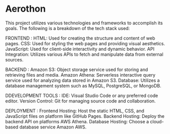 # Aerothon
This project utilizes various technologies and frameworks to accomplish its goals. The following is a breakdown of the tech stack used:

FRONTEND :
HTML: Used for creating the structure and content of web pages.
CSS: Used for styling the web pages and providing visual aesthetics.
JavaScript: Used for client-side interactivity and dynamic behavior.
API Integration: Utilizes various APIs to fetch and manipulate data from external sources.

BACKEND :
Amazon S3: Object storage service used for storing and retrieving files and media.
Amazon Athena: Serverless interactive query service used for analyzing data stored in Amazon S3.
Database: Utilizes a database management system such as MySQL, PostgreSQL, or MongoDB.

DDEVELOPMENT TOOLS :
IDE: Visual Studio Code or any preferred code editor.
Version Control: Git for managing source code and collaboration.

DEPLOYMENT :
Frontend Hosting: Host the static HTML, CSS, and JavaScript files on platform like  GitHub Pages.
Backend Hosting: Deploy the backend API on platforms  AWS Athena.
Database Hosting: Choose a cloud-based database service  Amazon AWS.

